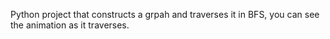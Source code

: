 Python project that constructs a grpah and traverses it in BFS, you can see the animation as it traverses.
